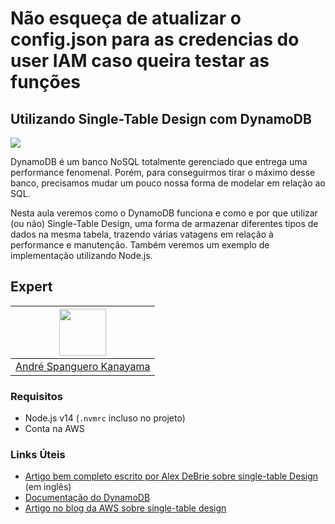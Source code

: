 # Não esqueça de atualizar o config.json para as credencias do user IAM caso queira testar as funções

## Utilizando Single-Table Design com DynamoDB

<img src="https://storage.googleapis.com/golden-wind/experts-club/capa-github.svg" />

DynamoDB é um banco NoSQL totalmente gerenciado que entrega uma performance fenomenal. Porém, para conseguirmos tirar o máximo desse banco, precisamos mudar um pouco nossa forma de modelar em relação ao SQL.

Nesta aula veremos como o DynamoDB funciona e como e por que utilizar (ou não) Single-Table Design, uma forma de armazenar diferentes tipos de dados na mesma tabela, trazendo várias vatagens em relação à performance e manutenção. Também veremos um exemplo de implementação utilizando Node.js.

## Expert

| [<img src="https://avatars.githubusercontent.com/u/711732?s=460&u=6b1039f8a921c5733d92d13b2971c55157fee005&v=4" width="75px;"/>](https://github.com/askmon) |
| :---------------------------------------------------------------------------------------------------------------------------------------------------------: |
|                                                    [André Spanguero Kanayama](https://github.com/askmon)                                                    |

### Requisitos

- Node.js v14 (`.nvmrc` incluso no projeto)
- Conta na AWS

### Links Úteis

- [Artigo bem completo escrito por Alex DeBrie sobre single-table Design](https://www.alexdebrie.com/posts/dynamodb-single-table/) (em inglês)
- [Documentação do DynamoDB](https://docs.aws.amazon.com/pt_br/amazondynamodb/latest/developerguide/Introduction.html)
- [Artigo no blog da AWS sobre single-table design](https://aws.amazon.com/blogs/compute/creating-a-single-table-design-with-amazon-dynamodb/)
